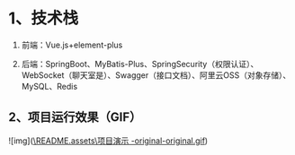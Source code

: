 # 1、技术栈

1. 前端：Vue.js+element-plus

2. 后端：SpringBoot、MyBatis-Plus、SpringSecurity（权限认证）、WebSocket（聊天室是）、Swagger（接口文档）、阿里云OSS（对象存储）、MySQL、Redis

   

## 2、项目运行效果（GIF）

![img]([\README.assets\项目演示 -original-original.gif](https://github.com/GeckoGanGan/Wedding-Studio-Appointment/blob/main/README.assets/%E9%A1%B9%E7%9B%AE%E6%BC%94%E7%A4%BA%20-original-original.gif))


